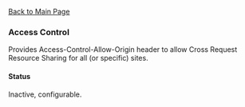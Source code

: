 [Back to Main Page](https://github.com/SorinGFS/access-proxy#configuration)

### Access Control

Provides Access-Control-Allow-Origin header to allow Cross Request Resource Sharing for all (or specific) sites.

#### Status

Inactive, configurable.
